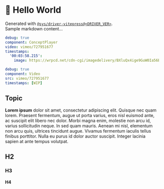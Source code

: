 
# 👋 Hello World

Generated with [`@sys/driver-vitepress@<DRIVER_VER>`](https://jsr.io/@sys/driver-vitepress@<DRIVER_VER>).  
Sample markdown content...


```yaml
debug: true
component: ConceptPlayer
video: vimeo/727951677
timestamps: 
  '00:03:58.215': 
    image: https://wrpcd.net/cdn-cgi/imagedelivery/BXluQx4ige9GuW0Ia56BHw/28f5b7ed-67d1-419d-8db0-d95ae90e8100/rectcontain3
```



```yaml
debug: true
component: Video
src: vimeo/727951677
timestamps: [WIP]
```




## Topic
**Lorem ipsum** dolor sit amet, consectetur adipiscing elit. Quisque nec quam lorem. Praesent fermentum, augue ut porta varius, eros nisl euismod ante, ac suscipit elit libero nec dolor. Morbi magna enim, molestie non arcu id, varius sollicitudin neque. In sed quam mauris. Aenean mi nisl, elementum non arcu quis, ultrices tincidunt augue. Vivamus fermentum iaculis tellus finibus porttitor. Nulla eu purus id dolor auctor suscipit. Integer lacinia sapien at ante tempus volutpat.

## H2
### H3
#### H4

